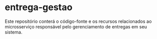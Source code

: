 # entrega-gestao
 Este repositório conterá o código-fonte e os recursos relacionados ao microsserviço responsável pelo gerenciamento de entregas em seu sistema.
